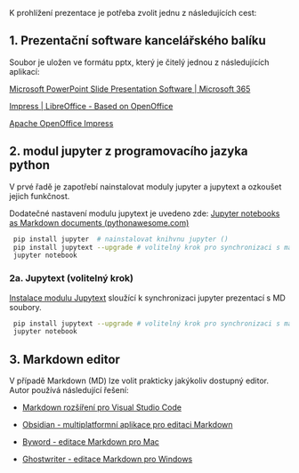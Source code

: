 <!-- #region -->
K prohlížení prezentace je potřeba zvolit jednu z následujících cest:

## 1. Prezentační software kancelářského balíku

Soubor je uložen ve formátu pptx, který je čitelý jednou z následujících aplikací:


[Microsoft PowerPoint Slide Presentation Software | Microsoft 365](https://www.microsoft.com/en-us/microsoft-365/powerpoint)

[Impress | LibreOffice - Based on OpenOffice](https://www.libreoffice.org/discover/impress/)

[Apache OpenOffice Impress](https://www.openoffice.org/product/impress.html)
<!-- #endregion -->

<!-- #region -->
## 2. modul jupyter z programovacího jazyka python

V prvé řadě je zapotřebí nainstalovat moduly jupyter a jupytext a ozkoušet jejich funkčnost.

Dodatečné nastavení modulu jupytext je uvedeno zde: [Jupyter notebooks as Markdown documents (pythonawesome.com)](https://pythonawesome.com/jupyter-notebooks-as-markdown-documents/)

```bash
 pip install jupyter  # nainstalovat knihvnu jupyter ()
 pip install jupytext --upgrade # volitelný krok pro synchronizaci s markdown
 jupyter notebook
 ```

### 2a. Jupytext (volitelný krok)
[Instalace modulu Jupytext](https://jupytext.readthedocs.io/en/latest/install.html) sloužící k synchronizaci jupyter prezentací s MD soubory.

```bash
 pip install jupytext --upgrade # volitelný krok pro synchronizaci s markdown
 jupyter notebook
 ```

<!-- #endregion -->

## 3. Markdown editor

V případě Markdown (MD) lze volit prakticky jakýkoliv dostupný editor. Autor používá následující řešení:

- [Markdown rozšíření pro Visual Studio Code](https://code.visualstudio.com/Docs/languages/markdown)

- [Obsidian - multiplatformní aplikace pro editaci Markdown](https://obsidian.md/)

- [Byword - editace Markdown pro Mac](https://apps.apple.com/us/app/byword/id420212497?mt=12)

- [Ghostwriter - editace Markdown pro Windows](https://wereturtle.github.io/ghostwriter/)



```python

```
